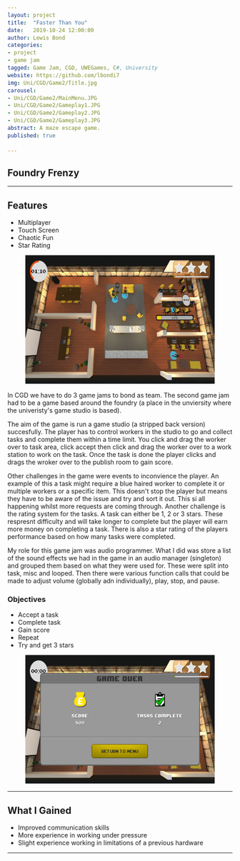 ```yaml
---
layout: project
title:  "Faster Than You"
date:   2019-10-24 12:00:00
author: Lewis Bond
categories: 
- project
- game jam
tagged: Game Jam, CGD, UWEGames, C#, University
website: https://github.com/lbondi7
img: Uni/CGD/Game2/Title.jpg
carousel:
- Uni/CGD/Game2/MainMenu.JPG
- Uni/CGD/Game2/Gameplay1.JPG
- Uni/CGD/Game2/Gameplay2.JPG
- Uni/CGD/Game2/Gameplay3.JPG
abstract: A maze escape game.
published: true

---
```


## Foundry Frenzy

---

## Features

- Multiplayer
- Touch Screen
- Chaotic Fun
- Star Rating

<center>
<figure>
    <a href="/assets/img/project/Uni/CGD/Game2/Gameplay1.JPG"><img src="/assets/img/project/Uni/CGD/Game2/Gameplay1.JPG" width="512" height="288"></a>
</figure>
</center>

In CGD we have to do 3 game jams to bond as team. The second game jam had to be a game based around the foundry (a place in the unviersity where the univeristy's game studio is based). 

The aim of the game is run a game studio (a stripped back version) succesfully. The player has to control workers in the studio to go and collect tasks and complete them within a time limit. You click and drag the worker over to task area, click accept then click and drag the worker over to a work station to work on the task. Once the task is done the player clicks and drags the wroker over to the publish room to gain score.

Other challenges in the game were events to inconvience the player. An example of this a task might require a blue haired worker to complete it or multiple workers or a specific item. This doesn't stop the player but means they have to be aware of the issue and try and sort it out. This si all happening whilst more requests are coming through. Another challenge is the rating system for the tasks. A task can either be 1, 2 or 3 stars. These respresnt difficulty and will take longer to complete but the player will earn more money on completing a task. There is also a star rating of the players performance based on how many tasks were completed.

My role for this game jam was audio programmer. What I did was store a list of the sound effects we had in the game in an audio manager (singleton) and grouped them based on what they were used for. These were split into task, misc and looped. Then there were various function calls that could be made to adjust volume (globally adn individually), play, stop, and pause.

### Objectives

- Accept a task
- Complete task
- Gain score
- Repeat
- Try and get 3 stars

<center>
<figure>
    <a href="/assets/img/project/Uni/CGD/Game2/GameOver.JPG"><img src="/assets/img/project/Uni/CGD/Game2/GameOver.JPG" width="512" height="288"></a>
</figure>
</center>

---

## What I Gained

 - Improved communication skills
 - More experience in working under pressure
 - Slight experience working in limitations of a previous hardware
 
---
